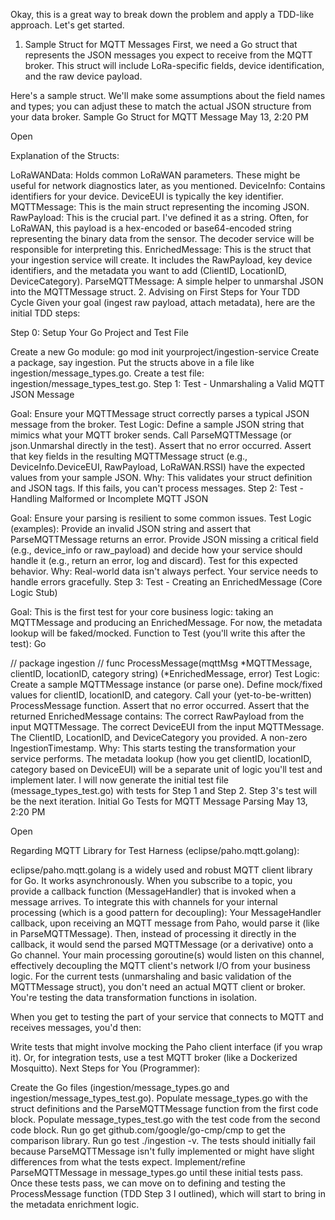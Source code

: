 Okay, this is a great way to break down the problem and apply a TDD-like approach. Let's get started.

1. Sample Struct for MQTT Messages
   First, we need a Go struct that represents the JSON messages you expect to receive from the MQTT broker. This struct will include LoRa-specific fields, device identification, and the raw device payload.

Here's a sample struct. We'll make some assumptions about the field names and types; you can adjust these to match the actual JSON structure from your data broker.
Sample Go Struct for MQTT Message
May 13, 2:20 PM

Open

Explanation of the Structs:

LoRaWANData: Holds common LoRaWAN parameters. These might be useful for network diagnostics later, as you mentioned.
DeviceInfo: Contains identifiers for your device. DeviceEUI is typically the key identifier.
MQTTMessage: This is the main struct representing the incoming JSON.
RawPayload: This is the crucial part. I've defined it as a string. Often, for LoRaWAN, this payload is a hex-encoded or base64-encoded string representing the binary data from the sensor. The decoder service will be responsible for interpreting this.
EnrichedMessage: This is the struct that your ingestion service will create. It includes the RawPayload, key device identifiers, and the metadata you want to add (ClientID, LocationID, DeviceCategory).
ParseMQTTMessage: A simple helper to unmarshal JSON into the MQTTMessage struct.
2. Advising on First Steps for Your TDD Cycle
   Given your goal (ingest raw payload, attach metadata), here are the initial TDD steps:

Step 0: Setup Your Go Project and Test File

Create a new Go module: go mod init yourproject/ingestion-service
Create a package, say ingestion.
Put the structs above in a file like ingestion/message_types.go.
Create a test file: ingestion/message_types_test.go.
Step 1: Test - Unmarshaling a Valid MQTT JSON Message

Goal: Ensure your MQTTMessage struct correctly parses a typical JSON message from the broker.
Test Logic:
Define a sample JSON string that mimics what your MQTT broker sends.
Call ParseMQTTMessage (or json.Unmarshal directly in the test).
Assert that no error occurred.
Assert that key fields in the resulting MQTTMessage struct (e.g., DeviceInfo.DeviceEUI, RawPayload, LoRaWAN.RSSI) have the expected values from your sample JSON.
Why: This validates your struct definition and JSON tags. If this fails, you can't process messages.
Step 2: Test - Handling Malformed or Incomplete MQTT JSON

Goal: Ensure your parsing is resilient to some common issues.
Test Logic (examples):
Provide an invalid JSON string and assert that ParseMQTTMessage returns an error.
Provide JSON missing a critical field (e.g., device_info or raw_payload) and decide how your service should handle it (e.g., return an error, log and discard). Test for this expected behavior.
Why: Real-world data isn't always perfect. Your service needs to handle errors gracefully.
Step 3: Test - Creating an EnrichedMessage (Core Logic Stub)

Goal: This is the first test for your core business logic: taking an MQTTMessage and producing an EnrichedMessage. For now, the metadata lookup will be faked/mocked.
Function to Test (you'll write this after the test):
Go

// package ingestion
// func ProcessMessage(mqttMsg *MQTTMessage, clientID, locationID, category string) (*EnrichedMessage, error)
Test Logic:
Create a sample MQTTMessage instance (or parse one).
Define mock/fixed values for clientID, locationID, and category.
Call your (yet-to-be-written) ProcessMessage function.
Assert that no error occurred.
Assert that the returned EnrichedMessage contains:
The correct RawPayload from the input MQTTMessage.
The correct DeviceEUI from the input MQTTMessage.
The ClientID, LocationID, and DeviceCategory you provided.
A non-zero IngestionTimestamp.
Why: This starts testing the transformation your service performs. The metadata lookup (how you get clientID, locationID, category based on DeviceEUI) will be a separate unit of logic you'll test and implement later.
I will now generate the initial test file (message_types_test.go) with tests for Step 1 and Step 2. Step 3's test will be the next iteration.
Initial Go Tests for MQTT Message Parsing
May 13, 2:20 PM

Open

Regarding MQTT Library for Test Harness (eclipse/paho.mqtt.golang):

eclipse/paho.mqtt.golang is a widely used and robust MQTT client library for Go.
It works asynchronously. When you subscribe to a topic, you provide a callback function (MessageHandler) that is invoked when a message arrives.
To integrate this with channels for your internal processing (which is a good pattern for decoupling):
Your MessageHandler callback, upon receiving an MQTT message from Paho, would parse it (like in ParseMQTTMessage).
Then, instead of processing it directly in the callback, it would send the parsed MQTTMessage (or a derivative) onto a Go channel.
Your main processing goroutine(s) would listen on this channel, effectively decoupling the MQTT client's network I/O from your business logic.
For the current tests (unmarshaling and basic validation of the MQTTMessage struct), you don't need an actual MQTT client or broker. You're testing the data transformation functions in isolation.

When you get to testing the part of your service that connects to MQTT and receives messages, you'd then:

Write tests that might involve mocking the Paho client interface (if you wrap it).
Or, for integration tests, use a test MQTT broker (like a Dockerized Mosquitto).
Next Steps for You (Programmer):

Create the Go files (ingestion/message_types.go and ingestion/message_types_test.go).
Populate message_types.go with the struct definitions and the ParseMQTTMessage function from the first code block.
Populate message_types_test.go with the test code from the second code block.
Run go get github.com/google/go-cmp/cmp to get the comparison library.
Run go test ./ingestion -v. The tests should initially fail because ParseMQTTMessage isn't fully implemented or might have slight differences from what the tests expect.
Implement/refine ParseMQTTMessage in message_types.go until these initial tests pass.
Once these tests pass, we can move on to defining and testing the ProcessMessage function (TDD Step 3 I outlined), which will start to bring in the metadata enrichment logic.
